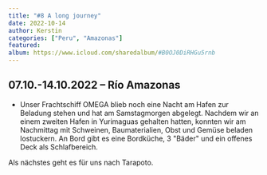 ```yaml
---
title: "#8 A long journey"
date: 2022-10-14
author: Kerstin
categories: ["Peru", "Amazonas"]
featured: 
album: https://www.icloud.com/sharedalbum/#B0OJ0DiRHGu5rnb
---
```


## 07.10.-14.10.2022 – Río Amazonas

* Unser Frachtschiff OMEGA blieb noch eine Nacht am Hafen zur Beladung stehen und hat am Samstagmorgen abgelegt. Nachdem wir an einem zweiten Hafen in Yurimaguas gehalten hatten, konnten wir am Nachmittag mit Schweinen, Baumaterialien, Obst und Gemüse beladen lostuckern. An Bord gibt es eine Bordküche, 3 "Bäder" und ein offenes Deck als Schlafbereich.

Als nächstes geht es für uns nach Tarapoto.